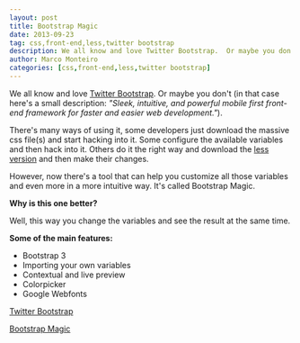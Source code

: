 ```yaml
---
layout: post
title: Bootstrap Magic
date: 2013-09-23
tag: css,front-end,less,twitter bootstrap
description: We all know and love Twitter Bootstrap.  Or maybe you don't (in that case here's a small
author: Marco Monteiro
categories: [css,front-end,less,twitter bootstrap]
---
```


We all know and love [Twitter Bootstrap](http://getbootstrap.com/).  Or maybe you don't (in that case here's a small description: *"Sleek, intuitive, and powerful mobile first front-end framework for faster and easier web development."*).

There's many ways of using it, some developers just download the massive css file(s) and start hacking into it. Some configure the available variables and then hack into it. Others do it the right way and download the [less version](https://github.com/twbs/bootstrap/) and then make their changes.

<!--more-->

However, now there's a tool that can help you customize all those variables and even more in a more intuitive way. It's called Bootstrap Magic.

**Why is this one better?**

Well, this way you change the variables and see the result at the same time.

**Some of the main features:**

* <i class="icon-angle-right"></i> Bootstrap 3
* <i class="icon-angle-right"></i> Importing your own variables
* <i class="icon-angle-right"></i> Contextual and live preview
* <i class="icon-angle-right"></i> Colorpicker
* <i class="icon-angle-right"></i> Google Webfonts

[<i class="icon-link"></i> Twitter Bootstrap](http://getbootstrap.com/)

[<i class="icon-link"></i> Bootstrap Magic](http://pikock.github.io/bootstrap-magic/)